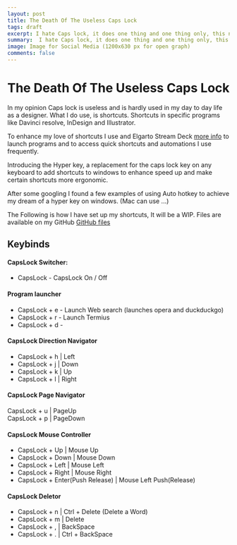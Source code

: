 ```yaml
---
layout: post
title: The Death Of The Useless Caps Lock
tags: draft
excerpt: I hate Caps lock, it does one thing and one thing only, this needs to change.
summary:  I hate Caps lock, it does one thing and one thing only, this needs to change.
image: Image for Social Media (1200x630 px for open graph)
comments: false
---
```


# The Death Of The Useless Caps Lock

In my opinion Caps lock is useless and is hardly used in my day to day life as a designer. What I do use, is shortcuts. Shortcuts in specific programs like Davinci resolve, InDesign and Illustrator.

To enhance my love of shortcuts I use and Elgarto Stream Deck [more info]() to launch programs and to access quick shortcuts and automations I use frequently.  

Introducing the Hyper key, a replacement for the caps lock key on any keyboard to add shortcuts to windows to enhance  speed up and make certain shortcuts more ergonomic.

After some googling I found a few examples of using Auto hotkey to achieve my dream of a hyper key on windows. (Mac can use ...)

The Following is how I have set up my shortcuts, It will be a WIP. Files are available on my GitHub [GitHub files]()

## Keybinds

#### CapsLock Switcher:

* CapsLock - CapsLock On / Off  

#### Program launcher

* CapsLock + e - Launch Web search (launches opera and duckduckgo)
* CapsLock + r - Launch Termius
* CapsLock + d -

#### CapsLock Direction Navigator

* CapsLock + h |  Left
* CapsLock + j |  Down
* CapsLock + k |  Up   
* CapsLock + l |  Right

#### CapsLock Page Navigator

CapsLock + u |  PageUp                        
CapsLock + p |  PageDown                      

#### CapsLock Mouse Controller               

* CapsLock + Up   |  Mouse Up                     
* CapsLock + Down |  Mouse Down                   
* CapsLock + Left |  Mouse Left                   
* CapsLock + Right |  Mouse Right                  
* CapsLock + Enter(Push Release) |  Mouse Left Push(Release)     

#### CapsLock Deletor

* CapsLock + n  |  Ctrl + Delete (Delete a Word)
* CapsLock + m  |  Delete           
* CapsLock + ,  |  BackSpace        
* CapsLock + .  |  Ctrl + BackSpace  

